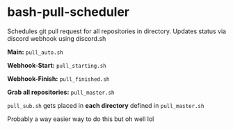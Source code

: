 # bash-pull-scheduler
Schedules git pull request for all repositories in directory. Updates status via discord webhook using discord.sh

**Main:** ```pull_auto.sh```

**Webhook-Start:** ```pull_starting.sh```

**Webhook-Finish:** ```pull_finished.sh```

**Grab all repositories:** ```pull_master.sh```

```pull_sub.sh``` gets placed in **each directory** defined in ```pull_master.sh```

Probably a way easier way to do this but oh well lol
